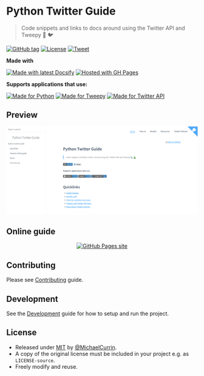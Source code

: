 # Python Twitter Guide
> Code snippets and links to docs around using the Twitter API and Tweepy 🐍 🐦

[![GitHub tag](https://img.shields.io/github/tag/MichaelCurrin/python-twitter-guide?include_prereleases=&sort=semver)](https://github.com/MichaelCurrin/python-twitter-guide/releases/)
[![License](https://img.shields.io/badge/License-MIT-blue.svg)](#license)
[![Tweet](https://img.shields.io/twitter/url?style=social&url=https%3A%2F%2Fmichaelcurrin.github.io%2Fpython-twitter-guide%2F)][tweet-intent]

[tweet-intent]: https://twitter.com/intent/tweet?url=https%3A%2F%2Fmichaelcurrin.github.io%2Fpython-twitter-guide%2F%23%2F&via=MichaelCurrin&text=Check%20out%20this%20Python%20Twitter%20Guide&hashtags=tweepy%2Ctwitterapi%2Cpython%2Cguide%2Ctutorial

**Made with**

[![Made with latest Docsify](https://img.shields.io/npm/v/docsify?label=docsify)](https://docsify.js.org/)
[![Hosted with GH Pages](https://img.shields.io/badge/Hosted_with-GitHub_Pages-blue?logo=github&logoColor=white)](https://pages.github.com/)

**Supports applications that use:**

[![Made for Python](https://img.shields.io/badge/python->=3.6-blue?logo=python&logoColor=white)](http://python.org/)
[![Made for Tweepy](https://img.shields.io/badge/tweepy->=3.8-blue)](http://docs.tweepy.org/)
[![Made for Twitter API](https://img.shields.io/badge/Twitter_API-1.1-blue?logo=twitter)](https://developer.twitter.com/en/docs)


## Preview

<div align="center">
    <a href="https://michaelcurrin.github.io/python-twitter-guide/">
        <img src="/sample.png" alt="Sample screenshot" width="600" title="Go to website">
    </a>
</div>


## Online guide

<div align="center">

[![GitHub Pages site](https://img.shields.io/badge/View_site-Python_Twitter_Guide-238636?style=for-the-badge)](https://michaelcurrin.github.io/python-twitter-guide/ "Go to website")

</div>


## Contributing

Please see [Contributing](/CONTRIBUTING.md) guide.


## Development

See the [Development](/development.md) guide for how to setup and run the project.


## License

- Released under [MIT](/LICENSE) by [@MichaelCurrin](https://github.com/MichaelCurrin).
- A copy of the original license must be included in your project e.g. as `LICENSE-source`.
- Freely modify and reuse.
